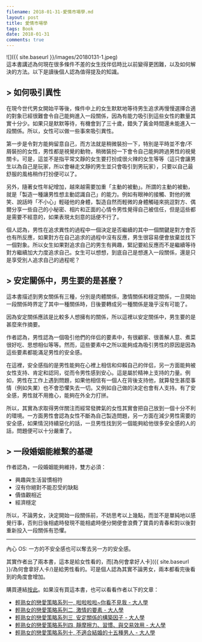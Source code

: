 ```yaml
---
filename: 2018-01-31-愛情市場學.md
layout: post
title: 愛情市場學
tags: Book
date: 2018-01-31
comments: true
---
```


![]({{ site.baseurl }}/images/20180131-1.jpeg)  
這本書講述為何現在很多條件不差的女生找伴侣時比以前變得更困難，以及如何解決的方法。以下是讀後個人認為值得提及的知識。

## > 如何吸引異性

在現今世代男女開始平等後，條件中上的女生默默地等待男生追求再慢慢選擇合適的對象已經很難會令自己能夠進入一段關係，因為有能力吸引到這些女性的數量其實十分少。如果只是默默等待，有機會到了三十歲，錯失了黃金時間還未能進入一段關係。所以，女性可以做一些事來吸引異性。

第一步是令對方能夠留意自己，而方法就是稍微裝扮一下，特別是平時並不會/不屑裝扮的女性，男性都是視覺的動物，稍微裝扮一下會令自己能夠跨過男性的視覺關卡。可是，這並不是指平常文靜的女生要打扮成很火辣的女生等等（這只會讓男生以為自己是玩家，所以會嚇走文靜的男生並只會吸引到男玩家），只要以自己最舒服的風格稍作打扮便可以了。

另外，隨著女性年紀增加，越來越需要加重「主動的被動」。所謂的主動的被動，就是「製造一種讓男性想主動認識自己」的能力。例如有眼神的接觸、對他的微笑、說話時「不小心」輕碰他的身體，製造自然而輕微的身體觸碰來挑逗對方、偶爾分享一些自己的小秘密、相片和正面的心情令男性覺得自己被信任，但是這些都是需要不經意的，如果表現太刻意的話便不行了。

個人認為，男性在追求異性的過程中一個決定是否繼續的其中一個關鍵是對方會否也有所反應，如果對方在自己追求的過程中沒有反應，男生很容易便會放棄並找下一個對象。所以女生如果對追求自己的男生有興趣，緊記要給反應而不是繼續等待對方繼續加大力度追求自己。女生可以想想，到底自己是想進入一段關係，還是只是享受別人追求自己的過程呢？

## > 安定關係中，男生要的是甚麼？

這本書描述到男女關係有三種，分別是肉體關係，激情關係和穩定關係，一旦開始一段關係時界定了其中一種關係時，日後要轉成另一種關係是幾乎沒有可能了。

因為安定關係應該是比較多人想擁有的關係，所以這裡以安定關係中，男生要的是甚麼來作摘要。

作者認為，男性認為一個吸引他們的伴侣的要素中，有很顧家、很善解人意、煮菜很好吃、思想相似等等。然而，這些要素中之所以能夠成為吸引男性的原因是因為這些要素都能滿足男性的安全感。

在這裡，安全感指的是男性能夠在心裡上相信和仰賴自己的伴侣，另一方面能夠被女性支持、肯定和認同，從而令男性感到安心。這是屬於精神上支持的力量。例如，男性在工作上遇到問題，如果他相信有一個人在背後支持他，就算發生甚麼事情（例如失業）也不會恐懼失去一切。又例如自己做的決定也會有人支持。有了安全感，男性就不用擔心，能夠在外全力打拼。

所以，其實為求取得男伴關注而經常發脾氣的女性其實會把自己放到一個十分不利的環境。一方面男性會認為女性不斷為自己製造問題，另一方面在減少男性需要的安全感，如果情況持續惡化的話，一旦男性找到另一個能夠給他很多安全感的人的話，問題便可以十分嚴重了。

## > 一段婚姻能維繫的基礎

作者認為，一段婚姻能夠維持，雙方必須：

* 興趣與生活習慣相符
* 沒有你絕對不能忍受的缺點
* 價值觀相近
* 經濟穩定

所以，不論男女，決定開始一段關係前，不妨思考以上幾點，而並不是單純地以感覺行事，否則日後相處時發現不能相處時便分開便會浪費了寶貴的青春和對以後對重新投入一段關係有恐懼。

---

內心 OS: 一方的不安全感也可以奪去另一方的安全感。

其實作者出了兩本書，這本是給女性看的，而[為何會拿好人卡]({{ site.baseurl }}/為何會拿好人卡/)是給男性看的。可是個人認為其實不論男女，兩本都看完後看到的角度會增加。

購買連結[按此](http://www.books.com.tw/products/0010714744)。如果沒有買這本書，也可以看看作者以下的文章：
* [輕熟女的戀愛策略系列一, 啦啦啦啦~你看不見我 - 大人學](https://www.darencademy.com/article/view/id/50)
* [輕熟女的戀愛策略系列二, 激情的要素 - 大人學](https://www.darencademy.com/article/view/id/47)
* [輕熟女的戀愛策略系列三, 安定關係的構築因子 - 大人學](https://www.darencademy.com/article/view/id/17)
* [輕熟女的戀愛策略系列四, 靜摩擦力、習慣、與交易效用 - 大人學](https://www.darencademy.com/article/view/id/38)
* [輕熟女的戀愛策略系列十, 不適合結婚的十五種男人 - 大人學](https://www.darencademy.com/article/view/id/7106)
